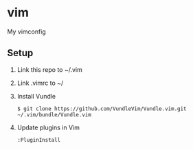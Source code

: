 vim
===

My vimconfig

## Setup

1. Link this repo to ~/.vim

2. Link .vimrc to ~/

3. Install Vundle

    `$ git clone https://github.com/VundleVim/Vundle.vim.git ~/.vim/bundle/Vundle.vim`

4. Update plugins in Vim

    `:PluginInstall`
